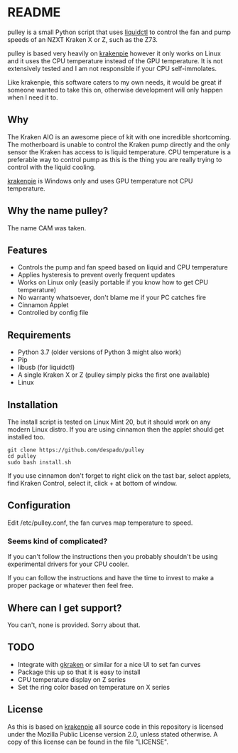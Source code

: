 # README

pulley is a small Python script that uses
[liquidctl](https://github.com/jonasmalacofilho/liquidctl/) to control the fan
and pump speeds of an NZXT Kraken X or Z, such as the Z73.

pulley is based very heavily on
[krakenpie](https://gitlab.com/yorickpeterse/krakenpie) however it only works
on Linux and it uses the CPU temperature instead of the GPU temperature. It
is not extensively tested and I am not responsible if your CPU self-immolates.

Like krakenpie, this software caters to my own needs, it would be great if
someone wanted to take this on, otherwise development will only happen when I
need it to.

## Why

The Kraken AIO is an awesome piece of kit with one incredible shortcoming. The
motherboard is unable to control the Kraken pump directly and the only sensor
the Kraken has access to is liquid temperature. CPU temperature is a preferable
way to control pump as this is the thing you are really trying to control with
the liquid cooling.

[krakenpie](https://gitlab.com/yorickpeterse/krakenpie) is Windows only and
uses GPU temperature not CPU temperature.

## Why the name pulley?

The name CAM was taken.

## Features

* Controls the pump and fan speed based on liquid and CPU temperature
* Applies hysteresis to prevent overly frequent updates
* Works on Linux only (easily portable if you know how to get CPU temperature)
* No warranty whatsoever, don't blame me if your PC catches fire
* Cinnamon Applet
* Controlled by config file

## Requirements

* Python 3.7 (older versions of Python 3 might also work)
* Pip
* libusb (for liquidctl)
* A single Kraken X or Z (pulley simply picks the first one available)
* Linux

## Installation

The install script is tested on Linux Mint 20, but it should work on any modern
Linux distro. If you are using cinnamon then the applet should get installed too.

    git clone https://github.com/despado/pulley
    cd pulley
    sudo bash install.sh

If you use cinnamon don't forget to right click on the tast bar, select applets,
find Kraken Control, select it, click + at bottom of window.

## Configuration

Edit /etc/pulley.conf, the fan curves map temperature to speed.

### Seems kind of complicated?

If you can't follow the instructions then you probably shouldn't be using
experimental drivers for your CPU cooler.

If you can follow the instructions and have the time to invest 
to make a proper package or whatever then feel free. 

## Where can I get support?

You can't, none is provided. Sorry about that.

## TODO

* Integrate with [gkraken](https://gitlab.com/leinardi/gkraken) or similar for
  a nice UI to set fan curves
* Package this up so that it is easy to install
* CPU temperature display on Z series
* Set the ring color based on temperature on X series

## License

As this is based on [krakenpie](https://gitlab.com/yorickpeterse/krakenpie) all
source code in this repository is licensed under the Mozilla Public License
version 2.0, unless stated otherwise. A copy of this license can be found in the
file "LICENSE".
